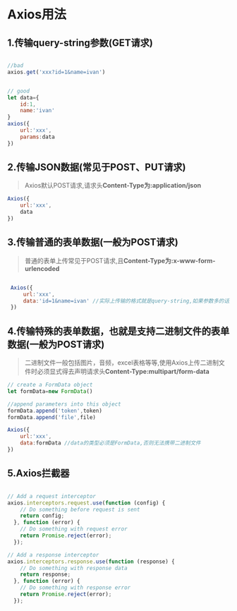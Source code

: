# Axios用法

## 1.传输query-string参数(GET请求)

```javascript 

//bad 
axios.get('xxx?id=1&name=ivan')


// good
let data={
    id:1,
    name:'ivan'
}
axios({
    url:'xxx',
    params:data    
})

```


## 2.传输JSON数据(常见于POST、PUT请求)

> Axios默认POST请求,请求头**Content-Type为:application/json**

```javascript 
Axios({
    url:'xxx',
    data
})


```


## 3.传输普通的表单数据(一般为POST请求)

>普通的表单上传常见于POST请求,且**Content-Type为:x-www-form-urlencoded**

```javascript

 Axios({
     url:'xxx',
     data:'id=1&name=ivan' //实际上传输的格式就是query-string,如果参数多的话建议可以用一些序列化函数将JS对象转换成query-string格式
 })

```

## 4.传输特殊的表单数据，也就是支持二进制文件的表单数据(一般为POST请求)

>二进制文件一般包括图片，音频，excel表格等等,使用Axios上传二进制文件时必须显式得去声明请求头**Content-Type:multipart/form-data**

```javascript
// create a FormData object
let formData=new FormData()

//append parameters into this object
formData.append('token',token)
formData.append('file',file)

Axios({
    url:'xxx',
    data:formData //data的类型必须是FormData,否则无法携带二进制文件
})
```


## 5.Axios拦截器

```javascript

// Add a request interceptor
axios.interceptors.request.use(function (config) {
    // Do something before request is sent
    return config;
  }, function (error) {
    // Do something with request error
    return Promise.reject(error);
  });

// Add a response interceptor
axios.interceptors.response.use(function (response) {
    // Do something with response data
    return response;
  }, function (error) {
    // Do something with response error
    return Promise.reject(error);
  });

```